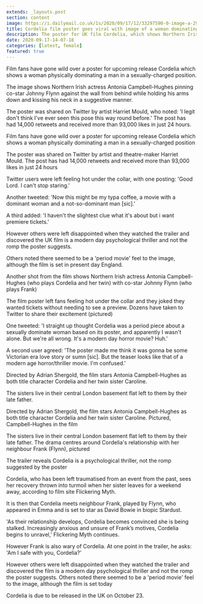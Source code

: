 ```yaml
---
extends: _layouts.post
section: content
image: https://i.dailymail.co.uk/1s/2020/09/17/12/33297590-0-image-a-29_1600341786984.jpg 
title: Cordelia film poster goes viral with image of a woman dominating a man 
description: The poster for UK film Cordelia, which shows Northern Irish actress Antonia Campbell-Hughes pinning co-star Johnny Flynn against the wall from behind, caused a stir on Twitter. 
date: 2020-09-17-14-07-18 
categories: [latest, female] 
featured: true 
--- 
```

Film fans have gone wild over a poster for upcoming release Cordelia which shows a woman physically dominating a man in a sexually-charged position.

The image shows Northern Irish actress Antonia Campbell-Hughes pinning co-star Johnny Flynn against the wall from behind while holding his arms down and kissing his neck in a suggestive manner.  

The poster was shared on Twitter by artist Harriet Mould, who noted: 'I legit don't think I've ever seen this pose this way round before.' The post has had 14,000 retweets and received more than 93,000 likes in just 24 hours. 

Film fans have gone wild over a poster for upcoming release Cordelia which shows a woman physically dominating a man in a sexually-charged position

The poster was shared on Twitter by artist and theatre-maker Harriet Mould. The post has had 14,000 retweets and received more than 93,000 likes in just 24 hours

Twitter users were left feeling hot under the collar, with one posting: 'Good Lord. I can't stop staring.'

Another tweeted: 'Now this might be my typa coffee, a movie with a dominant woman and a not-so-dominant man [sic].'

A third added: 'I haven't the slightest clue what it's about but i want premiere tickets.'

However others were left disappointed when they watched the trailer and discovered the UK film is a modern day psychological thriller and not the romp the poster suggests. 

Others noted there seemed to be a 'period movie' feel to the image, although the film is set in present day England.

Another shot from the film shows Northern Irish actress Antonia Campbell-Hughes (who plays Cordelia and her twin) with co-star Johnny Flynn (who plays Frank)





The film poster left fans feeling hot under the collar and they joked they wanted tickets without needing to see a preview. Dozens have taken to Twitter to share their excitement (pictured) 

One tweeted: 'I straight up thought Cordelia was a period piece about a sexually dominate woman based on its poster, and apparently I wasn't alone. But we're all wrong. It's a modern day horror movie? Huh.'

A second user agreed: 'The poster made me think it was gonna be some Victorian era love story or sumn [sic]. But the teaser looks like that of a modern age horror/thriller movie. I'm confused.' 

Directed by Adrian Shergold, the film stars Antonia Campbell-Hughes as both title character Cordelia and her twin sister Caroline. 

The sisters live in their central London basement flat left to them by their late father. 

Directed by Adrian Shergold, the film stars Antonia Campbell-Hughes as both title character Cordelia and her twin sister Caroline. Pictured, Campbell-Hughes in the film 

The sisters live in their central London basement flat left to them by their late father. The drama centres around Cordelia's relationship with her neighbour Frank (Flynn), pictured

The trailer reveals Cordelia is a psychological thriller, not the romp suggested by the poster

Cordelia, who has been left traumatised from an event from the past, sees her recovery thrown into turmoil when her sister leaves for a weekend away, according to film site Flickering Myth. 

It is then that Cordelia meets neighbour Frank, played by Flynn, who appeared in Emma and is set to star as David Bowie in biopic Stardust.    

'As their relationship develops, Cordelia becomes convinced she is being stalked. Increasingly anxious and unsure of Frank’s motives, Cordelia begins to unravel,' Flickering Myth continues.

However Frank is also wary of Cordelia. At one point in the trailer, he asks: 'Am I safe with you, Cordelia?'





However others were left disappointed when they watched the trailer and discovered the film is a modern day psychological thriller and not the romp the poster suggests. Others noted there seemed to be a 'period movie' feel to the image, although the film is set today

Cordelia is due to be released in the UK on October 23. 

